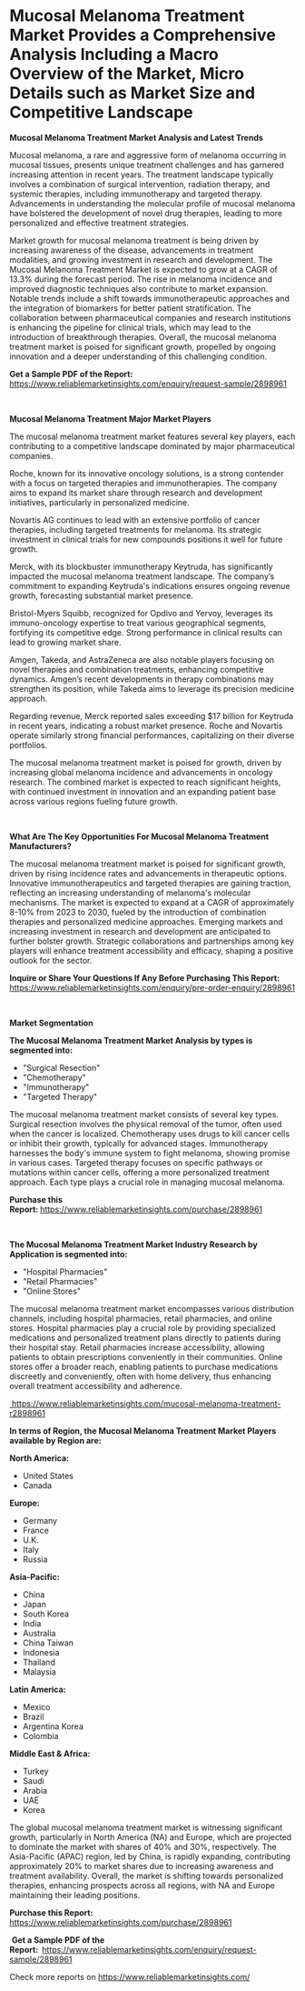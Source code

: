 <p><h1>Mucosal Melanoma Treatment Market Provides a Comprehensive Analysis Including a Macro Overview of the Market, Micro Details such as Market Size and Competitive Landscape</h1></p><p><strong>Mucosal Melanoma Treatment Market Analysis and Latest Trends</strong></p>
<p><p>Mucosal melanoma, a rare and aggressive form of melanoma occurring in mucosal tissues, presents unique treatment challenges and has garnered increasing attention in recent years. The treatment landscape typically involves a combination of surgical intervention, radiation therapy, and systemic therapies, including immunotherapy and targeted therapy. Advancements in understanding the molecular profile of mucosal melanoma have bolstered the development of novel drug therapies, leading to more personalized and effective treatment strategies.</p><p>Market growth for mucosal melanoma treatment is being driven by increasing awareness of the disease, advancements in treatment modalities, and growing investment in research and development. The Mucosal Melanoma Treatment Market is expected to grow at a CAGR of 13.3% during the forecast period. The rise in melanoma incidence and improved diagnostic techniques also contribute to market expansion. Notable trends include a shift towards immunotherapeutic approaches and the integration of biomarkers for better patient stratification. The collaboration between pharmaceutical companies and research institutions is enhancing the pipeline for clinical trials, which may lead to the introduction of breakthrough therapies. Overall, the mucosal melanoma treatment market is poised for significant growth, propelled by ongoing innovation and a deeper understanding of this challenging condition.</p></p>
<p><strong>Get a Sample PDF of the Report:&nbsp;</strong> <a href="https://www.reliablemarketinsights.com/enquiry/request-sample/2898961?utm_campaign=3507&utm_medium=2&utm_source=Github&utm_content=ia&utm_term=15032025&utm_id=mucosal-melanoma-treatment">https://www.reliablemarketinsights.com/enquiry/request-sample/2898961</a></p>
<p>&nbsp;</p>
<p><strong>Mucosal Melanoma Treatment Major Market Players</strong></p>
<p><p>The mucosal melanoma treatment market features several key players, each contributing to a competitive landscape dominated by major pharmaceutical companies. </p><p>Roche, known for its innovative oncology solutions, is a strong contender with a focus on targeted therapies and immunotherapies. The company aims to expand its market share through research and development initiatives, particularly in personalized medicine.</p><p>Novartis AG continues to lead with an extensive portfolio of cancer therapies, including targeted treatments for melanoma. Its strategic investment in clinical trials for new compounds positions it well for future growth.</p><p>Merck, with its blockbuster immunotherapy Keytruda, has significantly impacted the mucosal melanoma treatment landscape. The company’s commitment to expanding Keytruda's indications ensures ongoing revenue growth, forecasting substantial market presence.</p><p>Bristol-Myers Squibb, recognized for Opdivo and Yervoy, leverages its immuno-oncology expertise to treat various geographical segments, fortifying its competitive edge. Strong performance in clinical results can lead to growing market share.</p><p>Amgen, Takeda, and AstraZeneca are also notable players focusing on novel therapies and combination treatments, enhancing competitive dynamics. Amgen’s recent developments in therapy combinations may strengthen its position, while Takeda aims to leverage its precision medicine approach.</p><p>Regarding revenue, Merck reported sales exceeding $17 billion for Keytruda in recent years, indicating a robust market presence. Roche and Novartis operate similarly strong financial performances, capitalizing on their diverse portfolios. </p><p>The mucosal melanoma treatment market is poised for growth, driven by increasing global melanoma incidence and advancements in oncology research. The combined market is expected to reach significant heights, with continued investment in innovation and an expanding patient base across various regions fueling future growth.</p></p>
<p>&nbsp;</p>
<p><strong>What Are The Key Opportunities For Mucosal Melanoma Treatment Manufacturers?</strong></p>
<p><p>The mucosal melanoma treatment market is poised for significant growth, driven by rising incidence rates and advancements in therapeutic options. Innovative immunotherapeutics and targeted therapies are gaining traction, reflecting an increasing understanding of melanoma's molecular mechanisms. The market is expected to expand at a CAGR of approximately 8-10% from 2023 to 2030, fueled by the introduction of combination therapies and personalized medicine approaches. Emerging markets and increasing investment in research and development are anticipated to further bolster growth. Strategic collaborations and partnerships among key players will enhance treatment accessibility and efficacy, shaping a positive outlook for the sector.</p></p>
<p><strong>Inquire or Share Your Questions If Any Before Purchasing This Report:</strong> <a href="https://www.reliablemarketinsights.com/enquiry/pre-order-enquiry/2898961?utm_campaign=3507&utm_medium=2&utm_source=Github&utm_content=ia&utm_term=15032025&utm_id=mucosal-melanoma-treatment">https://www.reliablemarketinsights.com/enquiry/pre-order-enquiry/2898961</a></p>
<p>&nbsp;</p>
<p><strong>Market Segmentation</strong></p>
<p><strong>The Mucosal Melanoma Treatment Market Analysis by types is segmented into:</strong></p>
<p><ul><li>"Surgical Resection"</li><li>"Chemotherapy"</li><li>"Immunotherapy"</li><li>"Targeted Therapy"</li></ul></p>
<p><p>The mucosal melanoma treatment market consists of several key types. Surgical resection involves the physical removal of the tumor, often used when the cancer is localized. Chemotherapy uses drugs to kill cancer cells or inhibit their growth, typically for advanced stages. Immunotherapy harnesses the body's immune system to fight melanoma, showing promise in various cases. Targeted therapy focuses on specific pathways or mutations within cancer cells, offering a more personalized treatment approach. Each type plays a crucial role in managing mucosal melanoma.</p></p>
<p><strong>Purchase this Report:&nbsp;</strong><a href="https://www.reliablemarketinsights.com/purchase/2898961?utm_campaign=3507&utm_medium=2&utm_source=Github&utm_content=ia&utm_term=15032025&utm_id=mucosal-melanoma-treatment">https://www.reliablemarketinsights.com/purchase/2898961</a></p>
<p>&nbsp;</p>
<p><strong>The Mucosal Melanoma Treatment Market Industry Research by Application is segmented into:</strong></p>
<p><ul><li>"Hospital Pharmacies"</li><li>"Retail Pharmacies"</li><li>"Online Stores"</li></ul></p>
<p><p>The mucosal melanoma treatment market encompasses various distribution channels, including hospital pharmacies, retail pharmacies, and online stores. Hospital pharmacies play a crucial role by providing specialized medications and personalized treatment plans directly to patients during their hospital stay. Retail pharmacies increase accessibility, allowing patients to obtain prescriptions conveniently in their communities. Online stores offer a broader reach, enabling patients to purchase medications discreetly and conveniently, often with home delivery, thus enhancing overall treatment accessibility and adherence.</p></p>
<p><a href="https://www.reliablemarketinsights.com/mucosal-melanoma-treatment-r2898961?utm_campaign=3507&utm_medium=2&utm_source=Github&utm_content=ia&utm_term=15032025&utm_id=mucosal-melanoma-treatment">&nbsp;https://www.reliablemarketinsights.com/mucosal-melanoma-treatment-r2898961</a></p>
<p><strong>In terms of Region, the Mucosal Melanoma Treatment Market Players available by Region are:</strong></p>
<p>
    <p> <strong> North America: </strong>
        <ul>
            <li>United States</li>
            <li>Canada</li>
        </ul>
        </p> 
    <p> <strong> Europe: </strong>
        <ul>
            <li>Germany</li>
            <li>France</li>
            <li>U.K.</li>
            <li>Italy</li>
            <li>Russia</li>
        </ul>
        </p> 
    <p> <strong> Asia-Pacific: </strong>
        <ul>
            <li>China</li>
            <li>Japan</li>
            <li>South Korea</li>
            <li>India</li>
            <li>Australia</li>
            <li>China Taiwan</li>
            <li>Indonesia</li>
            <li>Thailand</li>
            <li>Malaysia</li>
        </ul>
        </p> 
    <p> <strong> Latin America: </strong>
        <ul>
            <li>Mexico</li>
            <li>Brazil</li>
            <li>Argentina Korea</li>
            <li>Colombia</li>
        </ul>
        </p> 
    <p> <strong> Middle East & Africa: </strong>
        <ul>
            <li>Turkey</li>
            <li>Saudi</li>
            <li>Arabia</li>
            <li>UAE</li>
            <li>Korea</li>
        </ul>
    </p>
    </p>
<p><p>The global mucosal melanoma treatment market is witnessing significant growth, particularly in North America (NA) and Europe, which are projected to dominate the market with shares of 40% and 30%, respectively. The Asia-Pacific (APAC) region, led by China, is rapidly expanding, contributing approximately 20% to market shares due to increasing awareness and treatment availability. Overall, the market is shifting towards personalized therapies, enhancing prospects across all regions, with NA and Europe maintaining their leading positions.</p></p>
<p><strong>Purchase this Report: </strong><a href="https://www.reliablemarketinsights.com/purchase/2898961?utm_campaign=3507&utm_medium=2&utm_source=Github&utm_content=ia&utm_term=15032025&utm_id=mucosal-melanoma-treatment">https://www.reliablemarketinsights.com/purchase/2898961</a></p>
<p>&nbsp;<strong>Get a Sample PDF of the Report:&nbsp;&nbsp;</strong><a href="https://www.reliablemarketinsights.com/enquiry/request-sample/2898961?utm_campaign=3507&utm_medium=2&utm_source=Github&utm_content=ia&utm_term=15032025&utm_id=mucosal-melanoma-treatment">https://www.reliablemarketinsights.com/enquiry/request-sample/2898961</a></p>
<p><strong></strong></p>
<p>Check more reports on <a href="https://www.reliablemarketinsights.com/?utm_campaign=3507&utm_medium=2&utm_source=Github&utm_content=ia&utm_term=15032025&utm_id=mucosal-melanoma-treatment">https://www.reliablemarketinsights.com/</a></p>
